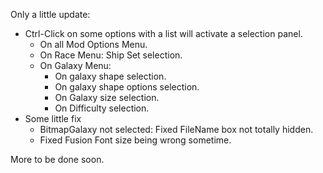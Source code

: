 Only a little update:

- Ctrl-Click on some options with a list will activate a selection panel.
  - On all Mod Options Menu.
  - On Race Menu: Ship Set selection.
  - On Galaxy Menu:
    - On galaxy shape selection.
    - On galaxy shape options selection.
    - On Galaxy size selection.
    - On Difficulty selection.
- Some little fix
  - BitmapGalaxy not selected: Fixed FileName box not totally hidden.
  - Fixed Fusion Font size being wrong sometime.

More to be done soon.
